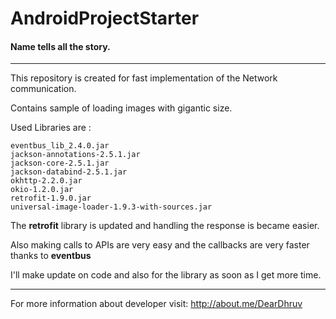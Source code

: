 # AndroidProjectStarter

#### Name tells all the story.
---
This repository is created for fast implementation of the Network communication.

Contains sample of loading images with gigantic size.

Used Libraries are : 

    eventbus_lib_2.4.0.jar
    jackson-annotations-2.5.1.jar
    jackson-core-2.5.1.jar
    jackson-databind-2.5.1.jar
    okhttp-2.2.0.jar
    okio-1.2.0.jar
    retrofit-1.9.0.jar
    universal-image-loader-1.9.3-with-sources.jar

The **retrofit** library is updated and handling the response is became easier.

Also making calls to APIs are very easy and the callbacks are very faster thanks to **eventbus** 

I'll make update on code and also for the library as soon as I get more time.

---
For more information about developer visit: http://about.me/DearDhruv
